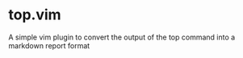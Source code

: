 # top.vim
A simple vim plugin to convert the output of the top command into a markdown report format
